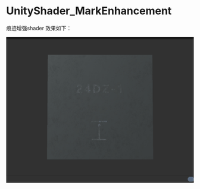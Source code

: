 # UnityShader_MarkEnhancement
痕迹增强shader
效果如下：


![image](https://github.com/shixuesi/-/blob/master/MaskEnExample1.gif)
